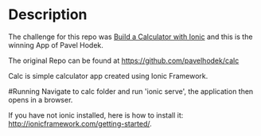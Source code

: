 # Description
The challenge for this repo was [Build a Calculator with Ionic](https://devdactic.com/challenge-1/) and this is the winning App of Pavel Hodek. 

The original Repo can be found at https://github.com/pavelhodek/calc

Calc is simple calculator app created using Ionic Framework.

#Running
Navigate to calc folder and run 'ionic serve', the application then opens in a browser.

If you have not ionic installed, here is how to install it: http://ionicframework.com/getting-started/.
